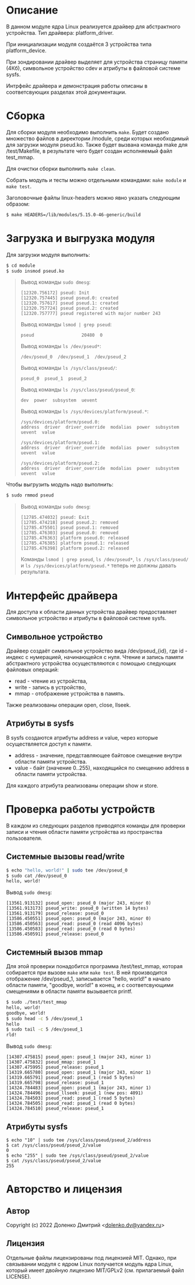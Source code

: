 # Описание
В данном модуле ядра Linux реализуется драйвер для абстрактного устройства. Тип драйвера: platform_driver.

При инициализации модуля создаётся 3 устройства типа platform_device.

При зондировании драйвер выделяет для устройства страницу памяти (4Кб), символьное устройство cdev и атрибуты в файловой системе sysfs.

Интрфейс драйвера и демонстрация работы описаны в соответсвующих разделах этой документации.

# Сборка
Для сборки модуля необходимо выполнить `make`. Будет создано множество файлов в директории /module, среди которых необходимый для загрузки модуля pseud.ko.
Также будет вызвана команда make для /test/Makefile, в результате чего будет создан исполняемый файл test_mmap.

Для очистки сборки выполнить `make clean`.

Собрать модуль и тесты можно отдельными командами: `make module` и `make test`.

Заголовочные файлы linux-headers можно явно указать следующим образом:
 ```bash
$ make HEADERS=/lib/modules/5.15.0-46-generic/build
```

# Загрузка и выгрузка модуля
Для загрузки модуля выполнить:
```bash
$ cd module
$ sudo insmod pseud.ko
```

> Вывод команды `sudo dmesg`:
> ```
> [12320.756172] pseud: Init
> [12320.757445] pseud pseud.0: created
> [12320.757617] pseud pseud.1: created
> [12320.757724] pseud pseud.2: created
> [12320.757777] pseud registered with major number 243
> ```
> Вывод команды `lsmod | grep pseud`:
> ```
> pseud                  20480  0
> ```
> Вывод команды `ls /dev/pseud*`:
> ```
> /dev/pseud_0  /dev/pseud_1  /dev/pseud_2
> ```
> Вывод команды `ls /sys/class/pseud/`:
> ```
> pseud_0  pseud_1  pseud_2
> ```
> Вывод команды `ls /sys/class/pseud/pseud_0`:
> ```
> dev  power  subsystem  uevent
> ```
> Вывод команды `ls /sys/devices/platform/pseud.*`:
> ```
> /sys/devices/platform/pseud.0:
> address  driver  driver_override  modalias  power  subsystem  uevent  value
> 
> /sys/devices/platform/pseud.1:
> address  driver  driver_override  modalias  power  subsystem  uevent  value
> 
> /sys/devices/platform/pseud.2:
> address  driver  driver_override  modalias  power  subsystem  uevent  value
> ```

Чтобы выгрузить модуль надо выполнить:
```bash
$ sudo rmmod pseud
```

> Вывод команды `sudo dmesg`:
> ```
> [12785.474032] pseud: Exit
> [12785.474218] pseud pseud.2: removed
> [12785.475501] pseud pseud.1: removed
> [12785.476303] pseud pseud.0: removed
> [12785.476363] platform pseud.0: released
> [12785.476385] platform pseud.1: released
> [12785.476398] platform pseud.2: released
> ```
> Команды `lsmod | grep pseud`, `ls /dev/pseud*`, `ls /sys/class/pseud/` и `ls /sys/devices/platform/pseud.*` теперь не должны давать результата.

# Интерфейс драйвера
Для доступа к области данных устройства драйвер предоставляет символьное устройство и атрибуты в файловой системе sysfs.

## Символьное устройство
Драйвер создаёт символьное устройство вида /dev/pseud_{id}, где id - индекс с нумерацией, начинающейся с нуля. Чтение и запись памяти абстрактного устройства осуществляются с помощью следующих файловых операций:
* read  - чтение из устройства,
* write - запись в устройство,
* mmap  - отображение устройства в память.

Также реализованы операции open, close, llseek.

## Атрибуты в sysfs
В sysfs создаются атрибуты address и value, через которые осуществляется доступ к памяти.
* address - значение, представляющее байтовое смещение внутри области памяти устройства.
* value - байт (значение 0..255), находящийся по смещению address в области памяти устройства.

Для каждого атрибута реализованы операции show и store.

# Проверка работы устройств
В каждом из следующих разделов приводятся команды для проверки записи и чтения области памяти устройства из пространства пользователя.

## Системные вызовы read/write
```bash
$ echo "hello, world!" | sudo tee /dev/pseud_0
$ sudo cat /dev/pseud_0
hello, world!
```

Вывод `sudo dmesg`:
```
[13561.913132] pseud_open: pseud_0 (major 243, minor 0)
[13561.913173] pseud_write: pseud_0 (written 14 bytes)
[13561.913179] pseud_release: pseud_0
[13586.450551] pseud_open: pseud_0 (major 243, minor 0)
[13586.450563] pseud_read: pseud_0 (read 4096 bytes)
[13586.450583] pseud_read: pseud_0 (read 0 bytes)
[13586.450591] pseud_release: pseud_0
```

## Системный вызов mmap
Для этой проверки понадобится программа /test/test_mmap, которая собирается при вызове `make` или `make test`. В ней производится отображение /dev/pseud_1, записывается "hello, world!" в начало области памяти, "goodbye, world!" в конец, и с соответсвующими смещениями в области памяти вызывается printf.

```bash
$ sudo ./test/test_mmap
hello, world!
goodbye, world!
$ sudo head -c 5 /dev/pseud_1
hello
$ sudo tail -c 5 /dev/pseud_1
rld!
```

Вывод `sudo dmesg`:
```
[14307.475815] pseud_open: pseud_1 (major 243, minor 1)
[14307.475832] pseud_mmap: pseud_1
[14307.475995] pseud_release: pseud_1
[14319.665780] pseud_open: pseud_1 (major 243, minor 1)
[14319.665791] pseud_read: pseud_1 (read 5 bytes)
[14319.665798] pseud_release: pseud_1
[14324.784483] pseud_open: pseud_1 (major 243, minor 1)
[14324.784496] pseud_llseek: pseud_1 (new pos: 4091)
[14324.784503] pseud_read: pseud_1 (read 5 bytes)
[14324.784505] pseud_read: pseud_1 (read 0 bytes)
[14324.784510] pseud_release: pseud_1

```

## Атрибуты sysfs
```
$ echo "10" | sudo tee /sys/class/pseud/pseud_2/address
$ cat /sys/class/pseud/pseud_2/value
0
$ echo "255" | sudo tee /sys/class/pseud/pseud_2/value
$ cat /sys/class/pseud/pseud_2/value
255
```

# Авторство и лицензия
## Автор
Copyright (c) 2022 Доленко Дмитрий <<dolenko.dv@yandex.ru>>
## Лицензия
Отдельные файлы лицензированы под лицензией MIT. Однако, при связывании модуля с ядром Linux получается модуль ядра Linux, который имеет двойную лицензию MIT/GPLv2 (см. прилагаемый файл LICENSE).
